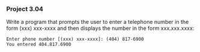 ### Project 3.04
Write a program that prompts the user to enter a telephone number in the form
(xxx) xxx-xxxx and then displays the number in the form xxx.xxx.xxxx:

```
Enter phone number [(xxx) xxx-xxxx]: (404) 817-6900
You entered 404.817.6900
```